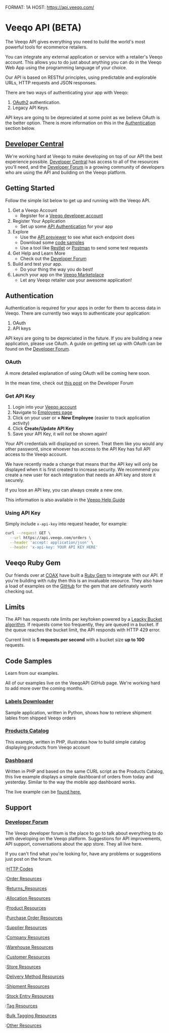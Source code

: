 FORMAT: 1A
HOST: https://api.veeqo.com/

# Veeqo API (BETA)

The Veeqo API gives everything you need to build the world's most powerful tools for ecommerce retailers.

You can integrate any external application or service with a retailer's Veeqo account. This allows you to do just about
anything you can do in the Veeqo Web App using the programming language of your choice.

Our API is based on RESTful principles, using predictable and explorable URLs, HTTP requests and JSON responses.

There are two ways of authenticating your app with Veeqo:

1. [OAuth2](https://oauth.net/2/) authentication.
2. Legacy API Keys.

API keys are going to be depreciated at some point as we believe OAuth is the better option. There is more information
on this in the [Authentication](/#introduction/authentication) section below.


## [Developer Central](https://developer.veeqo.com)

We're working hard at Veeqo to make developing on top of our API the best experience possible.
[Developer Central](https://developer.veeqo.com) has access to all of the resources you'll need, and the
[Developer Forum](https://developer-forum.veeqo.com) is a growing community of developers who are using the API and
building on the Veeqo platform.

## Getting Started

Follow the simple list below to get up and running with the Veeqo API.

1. Get a Veeqo Account
    * Register for a [Veeqo developer account](https://app.veeqo.com/register)
2. Register Your Application
    * Set up some [API Authentication](#introduction/authentication) for your app
3. Explore
    * Use the [API previewer](/#reference/orders) to see what each endpoint does
    * Download some [code samples](/#introduction/code-samples)
    * Use a tool like [Restlet](https://restlet.com/) or [Postman](https://www.getpostman.com/) to send some test requests
4. Get Help and Learn More
    * Check out the [Developer Forum](https://developer-forum.veeqo.com)
5. Build and test your app.
    * Do your thing the way you do best!
6. Launch your app on the [Veeqo Marketplace](https://marketplace.veeqo.com)
    * Let any Veeqo retailer use your awesome application!

## Authentication

Authentication is required for your apps in order for them to access data in Veeqo. There are currently two ways to authenticate your application:

1. OAuth
2. API keys

API keys are going to be depreciated in the future. If you are building a new application, please use OAuth. A guide on getting set up with OAuth can be found on the [Developer Forum](https://developer-forum.veeqo.com/t/veeqo-now-supports-oauth/95).

### OAuth

A more detailed explanation of using OAuth will be coming here soon.

In the mean time, check out [this post](https://developer-forum.veeqo.com/t/veeqo-now-supports-oauth/95) on the Developer Forum

### Get API Key

1. Login into your [Veeqo account](https://app.veeqo.com/login)
2. Navigate to [Employees page](https://app.veeqo.com/employees)
3. Click on your user or **+ New Employee** (easier to track application activity)
4. Click **Create/Update API Key**
5. Save your API Key, it will not be shown again!

Your API credentials will displayed on screen. Treat them like you would
any other password, since whoever has access to the API Key has full API access
to the Veeqo account.

We have recently made a change that means that the API key will only be displayed
when it is first created to increase security. We recommend you create a new user
for each integration that needs an API key and store it securely.

If you lose an API key, you can always create a new one.

This information is also available in the [Veeqo Help Guide](https://help.veeqo.com/hc/en-us/articles/115005403265-API-Key)

### Using API Key

Simply include `x-api-key` into request header, for example:

```bash
curl --request GET \
  --url https://api.veeqo.com/orders \
  --header 'accept: application/json' \
  --header 'x-api-key: YOUR API KEY HERE'
```
## Veeqo Ruby Gem
Our friends over at [COAX](https://coaxsoft.com/) have built a
[Ruby Gem](https://github.com/coaxsoft/veeqo_api_ruby)
to integrate with our API. If you're building with ruby then this
is an invaluable resource. They also have a load of examples on the
[GitHub](https://github.com/coaxsoft/veeqo_api_ruby/tree/master/examples)
for the gem that are definately worth checking out.

## Limits
The API has requests rate limits per key/token powered by a [Leacky Bucket algorithm](https://en.wikipedia.org/wiki/Leaky_bucket). If requests come too frequently, they are queued in a bucket. If the queue reaches the bucket limit, the API responds with HTTP 429 error.

Current limit is **5 requests per second** with a bucket size **up to 100** requests.

## Code Samples

Learn from our examples.

All of our examples live on the VeeqoAPI GitHub page. We're working hard to add
more over the coming months.

### [Labels Downloader](https://github.com/VeeqoAPI/shipment-label-downloader)

Sample application, written in Python, shows how to retrieve shipment lables
from shipped Veeqo orders

### [Products Catalog](https://github.com/VeeqoAPI/products-list)

This example, written in PHP, illustrates how to build simple catalog
displaying products from Veeqo account

### [Dashboard](https://github.com/VeeqoAPI/dashboard)

Written in PHP and based on the same CURL script as the Products Catalog,
this live example displays a simple dashboard of orders from today and yesterday.
Similar to the way the mobile app dashboard works.

The live example can be [found here.](https://veeqo-dashboard.herokuapp.com/)

## Support

### [Developer Forum](https://developer-forum.veeqo.com/)

The Veeqo developer forum is the place to go to talk about everything to do with developing on the Veeqo platform.
Suggestions for API improvements, API support, conversations about the app store. They all live here.

If you can't find what you're looking for, have any problems or suggestions just post on the forum.


:[HTTP Codes](resources/http_codes.md)

:[Order Resources](resources/orders.md)

:[Returns_Resources](resources/returns.md)

:[Allocation Resources](resources/allocations.md)

:[Product Resources](resources/products.md)

:[Purchase Order Resources](resources/purchase_orders.md)

:[Supplier Resources](resources/suppliers.md)

:[Company Resources](resources/company.md)

:[Warehouse Resources](resources/warehouses.md)

:[Customer Resources](resources/customers.md)

:[Store Resources](resources/stores.md)

:[Delivery Method Resources](resources/delivery_methods.md)

:[Shipment Resources](resources/shipments.md)

:[Stock Entry Resources](resources/stock_entries.md)

:[Tag Resources](resources/tags.md)

:[Bulk Tagging Resources](resources/bulk_tagging.md)

:[Other Resources](resources/other_files.md)


